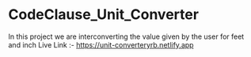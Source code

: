 # CodeClause_Unit_Converter

In this project we are interconverting the value given by the user for feet and inch
Live Link :- https://unit-converteryrb.netlify.app
